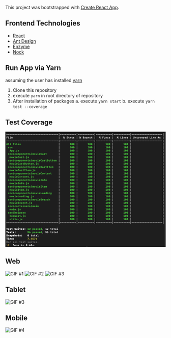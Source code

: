 This project was bootstrapped with [Create React App](https://github.com/facebook/create-react-app).

## Frontend Technologies
* [React](https://reactjs.org/)
* [Ant Design](https://ant.design/docs/react/introduce)
* [Enzyme](https://airbnb.io/enzyme/)
* [Nock](https://github.com/nock/nock)

## Run App via Yarn
assuming the user has installed [yarn](https://yarnpkg.com/en/)
1. Clone this repository
2. execute `yarn` in root directory of repository
3. After installation of packages
  a. execute `yarn start`
  b. execute `yarn test --coverage`

## Test Coverage
![alt test coverage](./testScreenShot.png)

## Web
![GIF #1](https://gyazo.com/4ddbddc9f798e4b1346b3fc626f67465.gif)
![GIF #2](https://gyazo.com/b7831fc106fe335f46d4f3acc7f7e6b2.gif)
![GIF #3](https://gyazo.com/2c60d1329d6aadf6e6a59a35e19035a3.gif)

## Tablet

![GIF #3](https://gyazo.com/86c2c6237825aefe3acf22b14bdf37d8.gif)

## Mobile

![GIF #4](https://gyazo.com/2e12b5da5174826eb295e40ce6f6aa85.gif)
